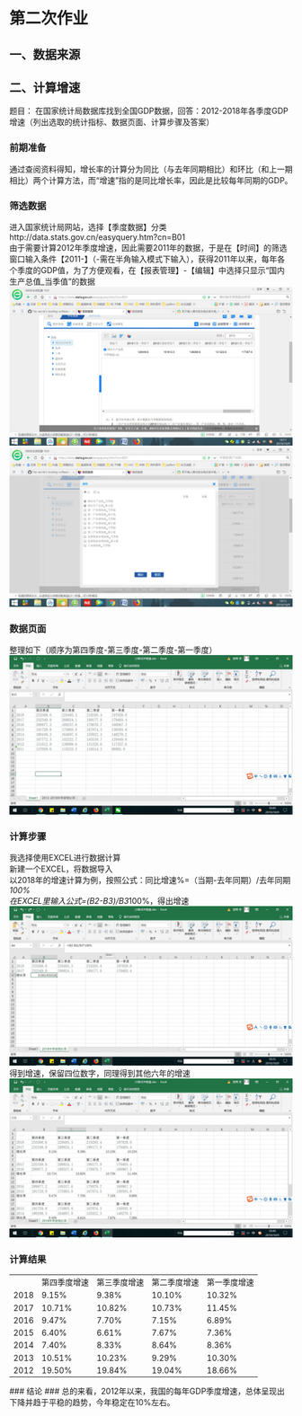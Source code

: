 # 第二次作业 #
## 一、数据来源 ##
## 二、计算增速 ##
题目：	在国家统计局数据库找到全国GDP数据，回答：2012-2018年各季度GDP增速（列出选取的统计指标、数据页面、计算步骤及答案）
### 前期准备 ###
通过查阅资料得知，增长率的计算分为同比（与去年同期相比）和环比（和上一期相比）两个计算方法，而“增速”指的是同比增长率，因此是比较每年同期的GDP。
### 筛选数据 ###
进入国家统计局网站，选择【季度数据】分类http://data.stats.gov.cn/easyquery.htm?cn=B01  
由于需要计算2012年季度增速，因此需要2011年的数据，于是在【时间】的筛选窗口输入条件【2011-】（-需在半角输入模式下输入），获得2011年以来，每年各个季度的GDP值，为了方便观看，在【报表管理】-【编辑】中选择只显示“国内生产总值_当季值”的数据  
![](https://github.com/Chenyu-Li008/Homework/blob/master/1.jpg)
![](https://github.com/Chenyu-Li008/Homework/blob/master/2.jpg)
### 数据页面 ###
整理如下（顺序为第四季度-第三季度-第二季度-第一季度）  
![](https://github.com/Chenyu-Li008/Homework/blob/master/3.jpg)
### 计算步骤 ###
我选择使用EXCEL进行数据计算  
新建一个EXCEL，将数据导入  
以2018年的增速计算为例，按照公式：同比增速%=（当期-去年同期）/去年同期*100%  
在EXCEL里输入公式=(B2-B3)/B3*100%，得出增速  
![](https://github.com/Chenyu-Li008/Homework/blob/master/4.jpg)
得到增速，保留四位数字，同理得到其他六年的增速  
![](https://github.com/Chenyu-Li008/Homework/blob/master/5.jpg)
### 计算结果 ###
<table>
   <tr>
      <td></td>
      <td>第四季度增速</td>
      <td>第三季度增速</td>
      <td>第二季度增速</td>
      <td>第一季度增速</td>
   </tr>
   <tr>
      <td>2018</td>
      <td>9.15%</td>
      <td>9.38%</td>
      <td>10.10%</td>
      <td>10.32%</td>
   </tr>
   <tr>
      <td>2017</td>
      <td>10.71%</td>
      <td>10.82%</td>
      <td>10.73%</td>
      <td>11.45%</td>
   </tr>
   <tr>
      <td>2016</td>
      <td>9.47%</td>
      <td>7.70%</td>
      <td>7.15%</td>
      <td>6.89%</td>
   </tr>
   <tr>
      <td>2015</td>
      <td>6.40%</td>
      <td>6.61%</td>
      <td>7.67%</td>
      <td>7.36%</td>
   </tr>
   <tr>
      <td>2014</td>
      <td>7.40%</td>
      <td>8.33%</td>
      <td>8.64%</td>
      <td>8.36%</td>
   </tr>
   <tr>
      <td>2013</td>
      <td>10.51%</td>
      <td>10.23%</td>
      <td>9.29%</td>
      <td>10.30%</td>
   </tr>
   <tr>
      <td>2012</td>
      <td>19.50%</td>
      <td>19.84%</td>
      <td>19.04%</td>
      <td>18.66%</td>
   </tr>
</table>
### 结论 ###
总的来看，2012年以来，我国的每年GDP季度增速，总体呈现出下降并趋于平稳的趋势，今年稳定在10%左右。
